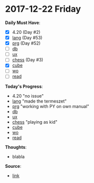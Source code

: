 
2017-12-22 Friday
======

**Daily Must Have**:

- [x] 4.20 (Day #2)
- [x] [lang](https://github.com/ttltrk/ELSE/blob/master/LAN/ENG/LAN.MD) (Day #53)
- [x] [prg](https://github.com/ttltrk/PRG) (Day #52)
- [ ] [db](https://github.com/ttltrk/DB)
- [ ] [ux](https://github.com/ttltrk/ELSE/tree/master/SHELL)
- [ ] [chess](https://github.com/ttltrk/ELSE/blob/master/CHESS/CHESS.MD) (Day #3)
- [x] [cube](https://github.com/ttltrk/ELSE/blob/master/CUBE/CUBE.MD)
- [ ] [wo](https://github.com/ttltrk/ELSE/blob/master/PWR/PWR.MD)
- [ ] [read](https://github.com/ttltrk/BKS/blob/master/README.MD)

**Today's Progress**: 

- 4.20
  "no issue"
- [lang](https://github.com/ttltrk/ELSE/blob/master/LAN/ENG/LAN.MD) 
  "made the termeszet"
- [prg](https://github.com/ttltrk/PRG) 
  "working with PY on own manual"
- [db](https://github.com/ttltrk/DB)
- [ux](https://github.com/ttltrk/ELSE/tree/master/SHELL)
- [chess](https://github.com/ttltrk/ELSE/blob/master/CHESS/CHESS.MD)
  "playing as kid"
- [cube](https://github.com/ttltrk/ELSE/blob/master/CUBE/CUBE.MD)
- [wo](https://github.com/ttltrk/ELSE/blob/master/PWR/PWR.MD)
- [read](https://github.com/ttltrk/BKS/blob/master/README.MD)
  
        
**Thoughts**: 
  
- blabla
  
**Source**: 
 
- [link]()
